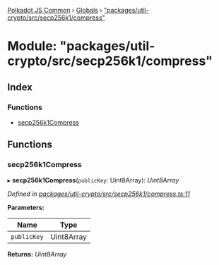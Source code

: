 [Polkadot JS Common](../README.md) › [Globals](../globals.md) › ["packages/util-crypto/src/secp256k1/compress"](_packages_util_crypto_src_secp256k1_compress_.md)

# Module: "packages/util-crypto/src/secp256k1/compress"

## Index

### Functions

* [secp256k1Compress](_packages_util_crypto_src_secp256k1_compress_.md#secp256k1compress)

## Functions

###  secp256k1Compress

▸ **secp256k1Compress**(`publicKey`: Uint8Array): *Uint8Array*

*Defined in [packages/util-crypto/src/secp256k1/compress.ts:11](https://github.com/polkadot-js/common/blob/3b383b97/packages/util-crypto/src/secp256k1/compress.ts#L11)*

**Parameters:**

Name | Type |
------ | ------ |
`publicKey` | Uint8Array |

**Returns:** *Uint8Array*
